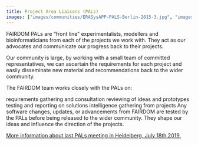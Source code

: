 ```yaml
---
title: Project Area Liaisons (PALs)
images: ["images/communities/ERASysAPP-PALS-Berlin-2015-3.jpg", "images/communities/Gruppe_15-09-15_0005_a_0.jpg","images/communities/neu1.jpg","images/communities/neu7.jpg","images/communities/neu8.jpg", "images/communities/old1.jpg", "images/communities/old2.jpg", "images/communities/old5.jpg", "images/communities/Workshop_Olga_Krebs_157.jpg"]
---
```



FAIRDOM PALs are “front line” experimentalists, modellers and bioinformaticians from each of the projects we work with. They act as our advocates and communicate our progress back to their projects.

Our community is large, by working with a small team of committed representatives, we can ascertain the requirements for each project and easily disseminate new material and recommendations back to the wider community.

The FAIRDOM team works closely with the PALs on:

requirements gathering and consultation
reviewing of ideas and prototypes
testing and reporting on solutions
intelligence gathering from projects
Any software changes, updates, or advancements from FAIRDOM are tested by the PALs before being released to the wider community. They shape our ideas and influence the direction of the projects.

[More information about last PALs meeting in Heidelberg, July 18th 2019.](https://fairdomhub.org/events/191)
